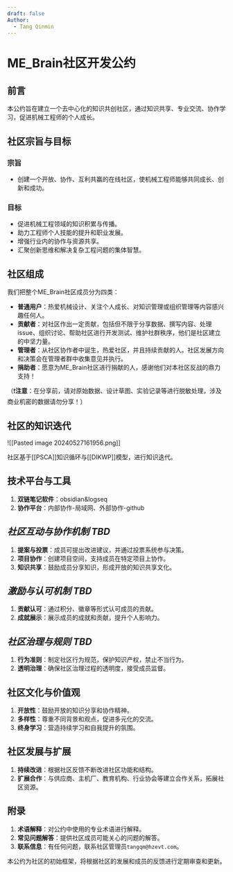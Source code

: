 ```yaml
---
draft: false
Author:
  - Tang Qinmin
---
```

# ME_Brain社区开发公约

## 前言
本公约旨在建立一个去中心化的知识共创社区，通过知识共享、专业交流、协作学习，促进机械工程师的个人成长。

## 社区宗旨与目标
### 宗旨
- 创建一个开放、协作、互利共赢的在线社区，使机械工程师能够共同成长、创新和成功。
### 目标
   - 促进机械工程领域的知识积累与传播。
   - 助力工程师个人技能的提升和职业发展。
   - 增强行业内的协作与资源共享。
   - 汇聚创新思维和解决复杂工程问题的集体智慧。

## 社区组成

我们把整个ME_Brain社区成员分为四类：
- **普通用户**：热爱机械设计、关注个人成长、对知识管理或组织管理等内容感兴趣任何人。
- **贡献者**：对社区作出一定贡献，包括但不限于分享数据、撰写内容、处理 issue、组织讨论、帮助社区进行开发测试、维护社群秩序，他们是社区建立的中坚力量。
- **管理者**：从社区协作者中诞生，热爱社区，并且持续贡献的人。社区发展方向和决策会在管理者群中收集意见并执行。
- **捐助者**：愿意为ME_Brain社区进行捐献的人，感谢他们对本社区反战的鼎力支持！

（❗**注意**：在分享前，请对原始数据、设计草图、实验记录等进行脱敏处理，涉及商业机密的数据请勿分享！）

## 社区的知识迭代

![[Pasted image 20240527161956.png]]

社区基于[[PSCA]]知识循环与[[DIKWP]]模型，进行知识迭代。

## 技术平台与工具
1. **双链笔记软件**：obsidian&logseq
2. **协作平台**：内部协作-局域网、外部协作-github

## *社区互动与协作机制 TBD*
1. **提案与投票**：成员可提出改进建议，并通过投票系统参与决策。
2. **项目协作**：创建项目空间，支持成员在特定项目上协作。
3. **知识共享**：鼓励成员分享知识，形成开放的知识共享文化。

## *激励与认可机制  TBD*
1. **贡献认可**：通过积分、徽章等形式认可成员的贡献。
2. **成就展示**：展示成员的成就和贡献，提升个人影响力。

## *社区治理与规则 TBD*
1. **行为准则**：制定社区行为规范，保护知识产权，禁止不当行为。
2. **透明治理**：确保社区治理过程的透明度，接受成员监督。

## 社区文化与价值观
1. **开放性**：鼓励开放的知识分享和协作精神。
2. **多样性**：尊重不同背景和观点，促进多元化的交流。
3. **终身学习**：营造持续学习和自我提升的氛围。

## 社区发展与扩展
1. **持续改进**：根据社区反馈不断改进社区功能和结构。
2. **扩展合作**：与供应商、主机厂、教育机构、行业协会等建立合作关系，拓展社区资源。

## 附录
1. **术语解释**：对公约中使用的专业术语进行解释。
2. **常见问题解答**：提供社区成员可能关心的问题的解答。
3. **联系信息**：有任何问题，联系社区管理员`tangqm@hzevt.com`。

本公约为社区的初始框架，将根据社区的发展和成员的反馈进行定期审查和更新。
